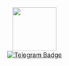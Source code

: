 <div id="header" align="center">
  <img src="https://media.giphy.com/media/HuKOlNeARbPqSHZMi1/giphy.gif" width="100"/>
  <div id="badges">
    <a href="тут должна быть ссылка">
      <img src="https://img.shields.io/badge/Telegram-blue?logo=Telegram&logoColor=white&style=for-the-badge" alt="Telegram Badge"/>
</div>
